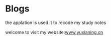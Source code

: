 # Blogs
the applation is used it to recode my study notes

welcome to visit my website:www.yuxianing.cn
